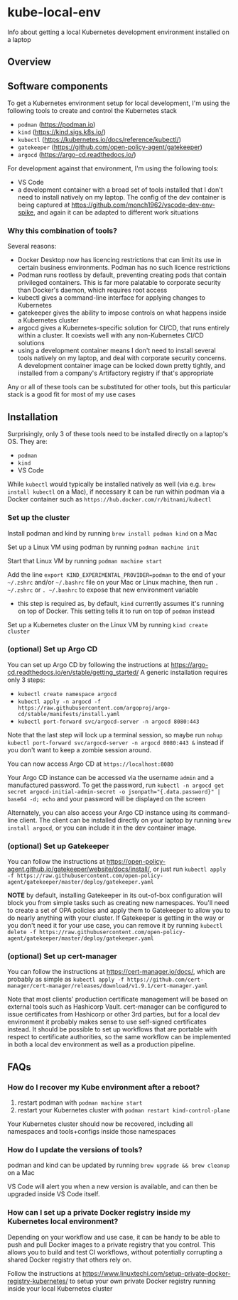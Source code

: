 # kube-local-env
Info about getting a local Kubernetes development environment installed on a laptop

## Overview

## Software components

To get a Kubernetes environment setup for local development, I'm using the following tools to create and control the Kubernetes stack
- `podman` (https://podman.io)
- `kind` (https://kind.sigs.k8s.io/)
- `kubectl` (https://kubernetes.io/docs/reference/kubectl/)
- `gatekeeper` (https://github.com/open-policy-agent/gatekeeper)
- `argocd` (https://argo-cd.readthedocs.io/)

For development against that environment, I'm using the following tools:
- VS Code
- a development container with a broad set of tools installed that I don't need to install natively on my laptop. The config of the dev container is being captured at https://github.com/monch1962/vscode-dev-env-spike, and again it can be adapted to different work situations

### Why this combination of tools?

Several reasons:
- Docker Desktop now has licencing restrictions that can limit its use in certain business environments. Podman has no such licence restrictions
- Podman runs rootless by default, preventing creating pods that contain privileged containers. This is far more palatable to corporate security than Docker's daemon, which requires root access
- kubectl gives a command-line interface for applying changes to Kubernetes
- gatekeeper gives the ability to impose controls on what happens inside a Kubernetes cluster
- argocd gives a Kubernetes-specific solution for CI/CD, that runs entirely within a cluster. It coexists well with any non-Kubernetes CI/CD solutions
- using a development container means I don't need to install several tools natively on my laptop, and deal with corporate security concerns. A development container image can be locked down pretty tightly, and installed from a company's Artifactory registry if that's appropriate

Any or all of these tools can be substituted for other tools, but this particular stack is a good fit for most of my use cases

## Installation

Surprisingly, only 3 of these tools need to be installed directly on a laptop's OS. They are:
- `podman`
- `kind`
- VS Code

While `kubectl` would typically be installed natively as well (via e.g. `brew install kubectl` on a Mac), if necessary it can be run within podman via a Docker container such as `https://hub.docker.com/r/bitnami/kubectl`

### Set up the cluster

Install podman and kind by running `brew install podman kind` on a Mac

Set up a Linux VM using podman by running `podman machine init`

Start that Linux VM by running `podman machine start`

Add the line `export KIND_EXPERIMENTAL_PROVIDER=podman` to the end of your `~/.zshrc` and/or `~/.bashrc` file on your Mac or Linux machine, then run `. ~/.zshrc` or `. ~/.bashrc` to expose that new environment variable
- this step is required as, by default, `kind` currently assumes it's running on top of Docker. This setting tells it to run on top of `podman` instead

Set up a Kubernetes cluster on the Linux VM by running `kind create cluster`

### (optional) Set up Argo CD

You can set up Argo CD by following the instructions at https://argo-cd.readthedocs.io/en/stable/getting_started/ A generic installation requires only 3 steps:
- `kubectl create namespace argocd`
- `kubectl apply -n argocd -f https://raw.githubusercontent.com/argoproj/argo-cd/stable/manifests/install.yaml`
- `kubectl port-forward svc/argocd-server -n argocd 8080:443`

Note that the last step will lock up a terminal session, so maybe run `nohup kubectl port-forward svc/argocd-server -n argocd 8080:443 &` instead if you don't want to keep a zombie session around.

You can now access Argo CD at `https://localhost:8080`

Your Argo CD instance can be accessed via the username `admin` and a manufactured password. To get the password, run `kubectl -n argocd get secret argocd-initial-admin-secret -o jsonpath="{.data.password}" | base64 -d; echo` and your password will be displayed on the screen

Alternately, you can also access your Argo CD instance using its command-line client. The client can be installed directly on your laptop by running `brew install argocd`, or you can include it in the dev container image.

### (optional) Set up Gatekeeper

You can follow the instructions at https://open-policy-agent.github.io/gatekeeper/website/docs/install/, or just run `kubectl apply -f https://raw.githubusercontent.com/open-policy-agent/gatekeeper/master/deploy/gatekeeper.yaml`

**NOTE** by default, installing Gatekeeper in its out-of-box configuration will block you from simple tasks such as creating new namespaces. You'll need to create a set of OPA policies and apply them to Gatekeeper to allow you to do nearly anything with your cluster. If Gatekeeper is getting in the way or you don't need it for your use case, you can remove it by running `kubectl delete -f https://raw.githubusercontent.com/open-policy-agent/gatekeeper/master/deploy/gatekeeper.yaml`

### (optional) Set up cert-manager

You can follow the instructions at https://cert-manager.io/docs/, which are probably as simple as `kubectl apply -f https://github.com/cert-manager/cert-manager/releases/download/v1.9.1/cert-manager.yaml`

Note that most clients' production certificate management will be based on external tools such as Hashicorp Vault. cert-manager can be configured to issue certificates from Hashicorp or other 3rd parties, but for a local dev environment it probably makes sense to use self-signed certificates instead. It should be possible to set up workflows that are portable with respect to certificate authorities, so the same workflow can be implemented in both a local dev environment as well as a production pipeline.

## FAQs

### How do I recover my Kube environment after a reboot?

1. restart podman with `podman machine start`
2. restart your Kubernetes cluster with `podman restart kind-control-plane`

Your Kubernetes cluster should now be recovered, including all namespaces and tools+configs inside those namespaces

### How do I update the versions of tools?

podman and kind can be updated by running `brew upgrade && brew cleanup` on a Mac

VS Code will alert you when a new version is available, and can then be upgraded inside VS Code itself.

### How can I set up a private Docker registry inside my Kubernetes local environment?

Depending on your workflow and use case, it can be handy to be able to push and pull Docker images to a private registry that you control. This allows you to build and test CI workflows, without potentially corrupting a shared Docker registry that others rely on.

Follow the instructions at https://www.linuxtechi.com/setup-private-docker-registry-kubernetes/ to setup your own private Docker registry running inside your local Kubernetes cluster
